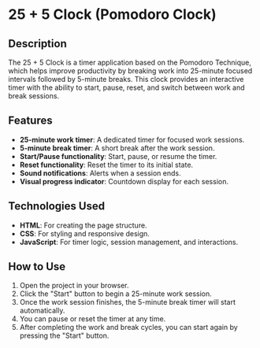# 25 + 5 Clock (Pomodoro Clock)

## Description

The 25 + 5 Clock is a timer application based on the Pomodoro Technique, which helps improve productivity by breaking work into 25-minute focused intervals followed by 5-minute breaks. This clock provides an interactive timer with the ability to start, pause, reset, and switch between work and break sessions.

## Features

- **25-minute work timer**: A dedicated timer for focused work sessions.
- **5-minute break timer**: A short break after the work session.
- **Start/Pause functionality**: Start, pause, or resume the timer.
- **Reset functionality**: Reset the timer to its initial state.
- **Sound notifications**: Alerts when a session ends.
- **Visual progress indicator**: Countdown display for each session.

## Technologies Used

- **HTML**: For creating the page structure.
- **CSS**: For styling and responsive design.
- **JavaScript**: For timer logic, session management, and interactions.

## How to Use

1. Open the project in your browser.
2. Click the "Start" button to begin a 25-minute work session.
3. Once the work session finishes, the 5-minute break timer will start automatically.
4. You can pause or reset the timer at any time.
5. After completing the work and break cycles, you can start again by pressing the "Start" button.

